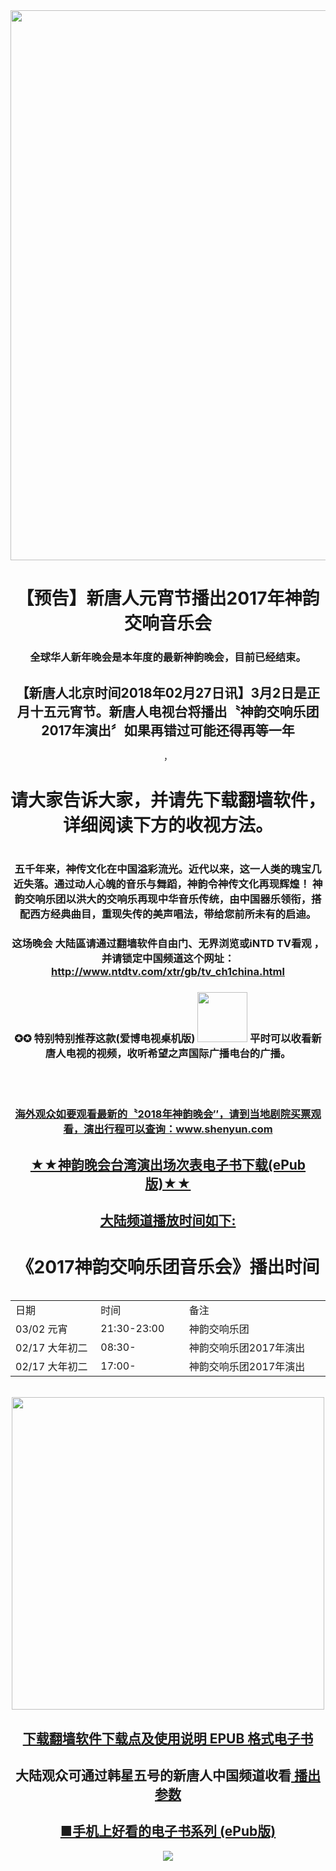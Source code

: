 
 
 
<img src="https://github.com/j168/j688/blob/master/menu/symphony.jpg" width="880">
  
 <div align="center"><h1>【预告】新唐人元宵节播出2017年神韵交响音乐会</h1>
<div align="center"><h3>全球华人新年晚会是本年度的最新神韵晚会，目前已经结束。 </h3></div>	<p></P>
	
<h2>【新唐人北京时间2018年02月27日讯】3月2日是正月十五元宵节。新唐人电视台将播出〝神韵交响乐团2017年演出〞如果再错过可能还得再等一年</h2>，<h1>请大家告诉大家，并请先下载翻墙软件，详细阅读下方的收视方法。<h1> <p></p>

<h3>五千年来，神传文化在中国溢彩流光。近代以来，这一人类的瑰宝几近失落。通过动人心魄的音乐与舞蹈，神韵令神传文化再现辉煌！
神韵交响乐团以洪大的交响乐再现中华音乐传统，由中国器乐领衔，搭配西方经典曲目，重现失传的美声唱法，带给您前所未有的启迪。
</h3>

<h3>这场晚会 大陆區请通过翻墙软件自由门、无界浏览或iNTD TV看观 ，并请锁定中国频道这个网址：<a href="http://www.ntdtv.com/xtr/gb/tv_ch1china.html">http://www.ntdtv.com/xtr/gb/tv_ch1china.html</a><h3>

<h3>✪✪ 特别特别推荐这款(爱博电视桌机版)
 <a href="https://github.com/j168/j688/blob/master/fq/Green_iPPOTV.exe?raw=true"><img src="https://github.com/j168/j688/blob/master/menu/ip.jpg" width="80"></a> 平时可以收看新唐人电视的视频，收听希望之声国际广播电台的广播。</h3>
  <br><br/>
 
   
  <h3><a href="http://zh-tw.shenyun.com/">海外观众如要观看最新的〝2018年神韵晚会″，请到当地剧院买票观看，演出行程可以查询：www.shenyun.com</a></h3>
  
   <h2 a align="center"><a href="https://github.com/j168/j688/blob/master/epub/gala2018.epub?raw=true"> ★★神韵晚会台湾演出场次表电子书下载(ePub版)★★</h2>

 <div align="center"><h2><a href="http://www.ntdtv.com/xtr/gb/tv_ch1china.html">大陆频道播放时间如下:</a></h2></div>
   	<p></P>
	
<div align="center"><h1>《2017神韵交响乐团音乐会》播出时间</h1></div><p></p>
<table width = 90%>
	<table border="0" cellspacing="10" cellpadding="3">
	<tr>
	<td width=220;>日期</td>
	<td width=220;>时间</td>
	<td width=440;>备注</td>
</tr>
<tr>
	<td> 03/02 元宵</td>
	<td>21:30-23:00</td>
	<td>神韵交响乐团</td>
</tr>
<tr>
	<td>02/17 大年初二</td>
	<td>08:30-</td>
	<td>神韵交响乐团2017年演出</td>
</tr>
<tr>
	<td>02/17 大年初二</td>
	<td>17:00-</td>
	<td>神韵交响乐团2017年演出</td>
	</tr>
	
</table> <p></P>

<br/>

<div align="center"><a href="https://github.com/j168/j688/blob/master/sof.md"><img src="https://github.com/j168/j688/blob/master/menu/fang.jpg" width="500" hight="25"></div>


[<div align="center"><h2>下载翻墙软件下载点及使用说明 EPUB 格式电子书</h2></div>](https://github.com/j168/j688/blob/master/ebook/epub/fangqian%20(2).epub?raw=true)

<h2>大陆观众可通过韩星五号的新唐人中国频道收看<a href="https://github.com/j168/j688/blob/master/Yun-1.md">  播出参数</a></h2>

<h2 a align="center"><a href="https://github.com/j168/j688/blob/master/Epub.md">■手机上好看的电子书系列 (ePub版)</h2>

<p></P>
<a href="https://github.com/j168/j688/blob/master/epub/gala2018.epub?raw=true"><img src="https://github.com/j168/j688/blob/master/menu/show.jpg">
	

